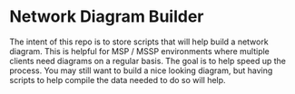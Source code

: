 # Network Diagram Builder
The intent of this repo is to store scripts that will help build a network diagram.  This is helpful for MSP / MSSP environments where multiple clients need diagrams on a regular basis.  The goal is to help speed up the process.  You may still want to build a nice looking diagram, but having scripts to help compile the data needed to do so will help.
#